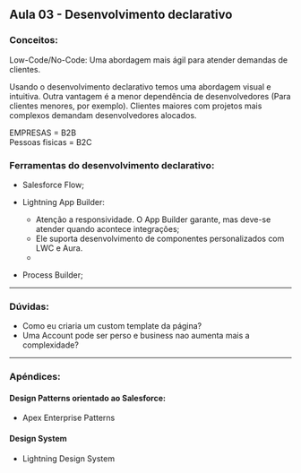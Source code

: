 ## Aula 03 - Desenvolvimento declarativo

### Conceitos:
Low-Code/No-Code: Uma abordagem mais ágil para atender demandas de clientes.

Usando o desenvolvimento declarativo temos uma abordagem visual e intuitiva. Outra vantagem é a menor dependência de desenvolvedores (Para clientes menores, por exemplo). Clientes maiores com projetos mais complexos demandam desenvolvedores alocados.

EMPRESAS = B2B  
Pessoas fisicas = B2C  

### Ferramentas do desenvolvimento declarativo:

- Salesforce Flow;

- Lightning App Builder:
     - Atenção a responsividade. O App Builder garante, mas deve-se atender quando acontece integrações;
     - Ele suporta desenvolvimento de componentes personalizados com LWC e Aura.   
     - 

- Process Builder;
---
### Dúvidas:
- Como eu criaria um custom template da página?
- Uma Account pode ser perso e business nao aumenta mais a complexidade?

---
### Apéndices:
#### Design Patterns orientado ao Salesforce:
- Apex Enterprise Patterns

#### Design System
- Lightning Design System


